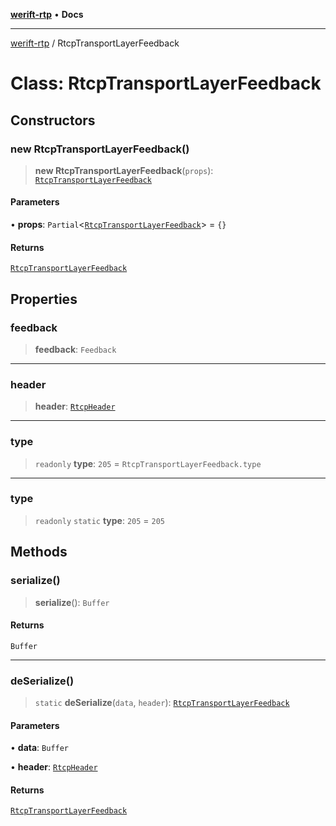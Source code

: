 [**werift-rtp**](../README.md) • **Docs**

***

[werift-rtp](../globals.md) / RtcpTransportLayerFeedback

# Class: RtcpTransportLayerFeedback

## Constructors

### new RtcpTransportLayerFeedback()

> **new RtcpTransportLayerFeedback**(`props`): [`RtcpTransportLayerFeedback`](RtcpTransportLayerFeedback.md)

#### Parameters

• **props**: `Partial`\<[`RtcpTransportLayerFeedback`](RtcpTransportLayerFeedback.md)\> = `{}`

#### Returns

[`RtcpTransportLayerFeedback`](RtcpTransportLayerFeedback.md)

## Properties

### feedback

> **feedback**: `Feedback`

***

### header

> **header**: [`RtcpHeader`](RtcpHeader.md)

***

### type

> `readonly` **type**: `205` = `RtcpTransportLayerFeedback.type`

***

### type

> `readonly` `static` **type**: `205` = `205`

## Methods

### serialize()

> **serialize**(): `Buffer`

#### Returns

`Buffer`

***

### deSerialize()

> `static` **deSerialize**(`data`, `header`): [`RtcpTransportLayerFeedback`](RtcpTransportLayerFeedback.md)

#### Parameters

• **data**: `Buffer`

• **header**: [`RtcpHeader`](RtcpHeader.md)

#### Returns

[`RtcpTransportLayerFeedback`](RtcpTransportLayerFeedback.md)
